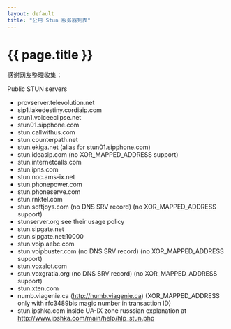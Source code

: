 ```yaml
---
layout: default
title: "公用 Stun 服务器列表"
---
```


# {{ page.title }}


感谢网友整理收集：

Public STUN servers

* provserver.televolution.net
* sip1.lakedestiny.cordiaip.com
* stun1.voiceeclipse.net
* stun01.sipphone.com
* stun.callwithus.com
* stun.counterpath.net
* stun.ekiga.net (alias for stun01.sipphone.com)
* stun.ideasip.com (no XOR_MAPPED_ADDRESS support)
* stun.internetcalls.com
* stun.ipns.com
* stun.noc.ams-ix.net
* stun.phonepower.com
* stun.phoneserve.com
* stun.rnktel.com
* stun.softjoys.com (no DNS SRV record) (no XOR_MAPPED_ADDRESS support)
* stunserver.org see their usage policy
* stun.sipgate.net
* stun.sipgate.net:10000
* stun.voip.aebc.com
* stun.voipbuster.com (no DNS SRV record) (no XOR_MAPPED_ADDRESS support)
* stun.voxalot.com
* stun.voxgratia.org (no DNS SRV record) (no XOR_MAPPED_ADDRESS support)
* stun.xten.com
* numb.viagenie.ca (http://numb.viagenie.ca) (XOR_MAPPED_ADDRESS only with rfc3489bis magic number in transaction ID)
* stun.ipshka.com inside UA-IX zone russsian explanation at http://www.ipshka.com/main/help/hlp_stun.php
